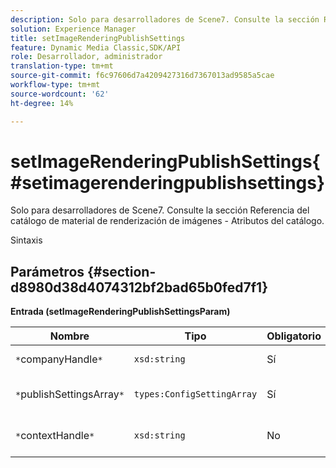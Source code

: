 ```yaml
---
description: Solo para desarrolladores de Scene7. Consulte la sección Referencia del catálogo de material de renderización de imágenes - Atributos del catálogo.
solution: Experience Manager
title: setImageRenderingPublishSettings
feature: Dynamic Media Classic,SDK/API
role: Desarrollador, administrador
translation-type: tm+mt
source-git-commit: f6c97606d7a4209427316d7367013ad9585a5cae
workflow-type: tm+mt
source-wordcount: '62'
ht-degree: 14%

---
```



# setImageRenderingPublishSettings{#setimagerenderingpublishsettings}

Solo para desarrolladores de Scene7. Consulte la sección Referencia del catálogo de material de renderización de imágenes - Atributos del catálogo.

Sintaxis

## Parámetros {#section-d8980d38d4074312bf2bad65b0fed7f1}

**Entrada (setImageRenderingPublishSettingsParam)**

| Nombre | Tipo | Obligatorio | Descripción |
|---|---|---|---|
| `*`companyHandle`*` | `xsd:string` | Sí | Identificador de la empresa. |
| `*`publishSettingsArray`*` | `types:ConfigSettingArray` | Sí | Solo para desarrolladores de Scene7. |
| `*`contextHandle`*` | `xsd:string` | No | Gestionar en el contexto de publicación. |

